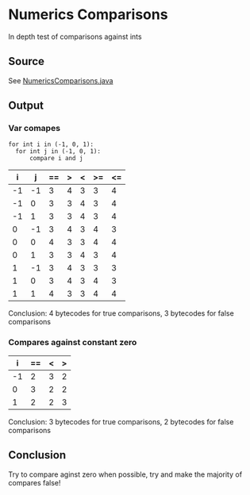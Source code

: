 # Numerics Comparisons

In depth test of comparisons against ints

## Source
See [NumericsComparisons.java](../../../bytecode/DataTypes/NumericsComparisons.java)

## Output

### Var comapes

```
for int i in (-1, 0, 1):
  for int j in (-1, 0, 1):
      compare i and j
```

| i | j | == | > | < | >= | <= |
| --- | --- | --- | --- | --- | --- | --- |
| -1 | -1 | 3 | 4 | 3 | 3 | 4 |
| -1  | 0 | 3 | 3 | 4 | 3 | 4 |
| -1  | 1 | 3 | 3 | 4 | 3 | 4 |
| 0 | -1 | 3 | 4 | 3 | 4 | 3 |
| 0  | 0 | 4 | 3 | 3 | 4 | 4 |
| 0  | 1 | 3 | 3 | 4 | 3 | 4 |
| 1 | -1 | 3 | 4 | 3 | 3 | 3 |
| 1  | 0 | 3 | 4 | 3 | 4 | 3 |
| 1  | 1 | 4 | 3 | 3 | 4 | 4 |

Conclusion: 4 bytecodes for true comparisons, 3 bytecodes for false comparisons

### Compares against constant zero

| i | == | < | > |
| --- | --- | --- | --- |
| -1 |  2 | 3 | 2 |
| 0  | 3 | 2 | 2 |
| 1  | 2 | 2 | 3 |

Conclusion: 3 bytecodes for true comparisons, 2 bytecodes for false comparisons

## Conclusion
Try to compare aginst zero when possible, try and make the majority of compares false!
